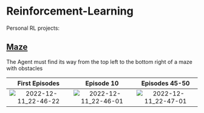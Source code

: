 # Reinforcement-Learning
Personal RL projects:

## [Maze](maze/)
The Agent must find its way from the top left to the bottom right of a maze with obstacles

First Episodes | Episode 10 | Episodes 45-50
:-------------------------:|:-------------------------:|:-------------------------:
![2022-12-11_22-46-22](https://user-images.githubusercontent.com/64380881/206930804-530f318a-2183-4ee7-9bdc-4b969fe4a5b9.gif) | ![2022-12-11_22-46-01](https://user-images.githubusercontent.com/64380881/206931024-7fe8c6c1-3168-4156-abf6-e24e7db6b68c.gif) |  ![2022-12-11_22-47-01](https://user-images.githubusercontent.com/64380881/206931034-8963612b-2bf6-4d40-8d4a-c974d4a43f0d.gif)
